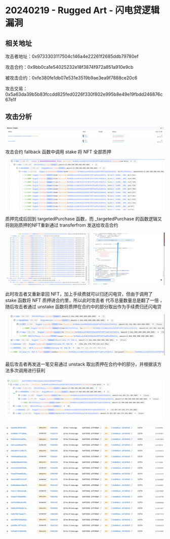 # 20240219 - Rugged Art - 闪电贷逻辑漏洞

## 相关地址

攻击者地址：0x9733303117504c146a4e22261f2685ddb79780ef

攻击合约：0x9bb0ca1e54025232e18f3874f972a851a910e9cb

被攻击合约：0xfe380fe1db07e531e3519b9ae3ea9f7888ce20c6

攻击交易：0x5a63da39b5b83fccdd825fed0226f330f802e995b8e49e19fbdd246876c67e1f

## 攻击分析

![image.png](../../img/1707928093957-dee55996-94cb-4a80-a068-ee897cb5005f.png)



攻击合约 fallback 函数中调用 stake 将 NFT 全部质押

![img](../../img/1708438066351-7ba53b31-8765-4952-94b6-8c9154ed59b1.png)

质押完成后回到 targetedPurchase 函数，而 _targetedPurchase 的函数逻辑又将刚刚质押的NFT重新通过 transferfrom 发送给攻击合约

![img](../../img/1708438430426-2fa93185-b6a2-4ab7-916d-71755abd6b29.png)

此时攻击者又重新拿回 NFT，加上手续费就可以归还闪电贷，但由于调用了 stake 函数将 NFT 质押进合约里，所以此时攻击者 代币总量数量总是翻了一倍 ，随后攻击者通过 unstake 函数将质押在合约中的部分取出作为手续费归还闪电贷

![img](../../img/1708438655847-1fb84831-8ff7-4c40-9b1d-09f047e636d1.png)

最后攻击者再发送一笔交易通过 unstack 取出质押在合约中的部分，并根据该方法多次调用进行获利

![img](../../img/1708438703781-8e0fd885-e4bb-4267-8afd-b1271513ec8b.png)

![img](../../img/1708438770235-806e76d2-fc5c-480e-a9fc-ae56e01b0fcd.png)